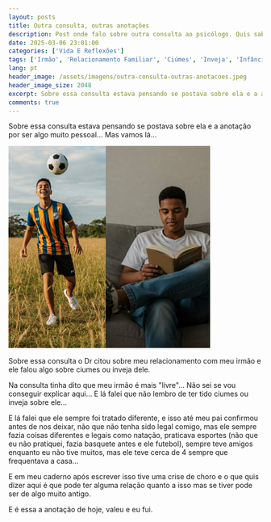 ```yaml
---
layout: posts
title: Outra consulta, outras anotações
description: Post onde falo sobre outra consulta ao psicólogo. Quis saber sobre ciumes com meu irmão.
date: 2025-03-06 23:01:00
categories: ['Vida E Reflexões']
tags: ['Irmão', 'Relacionamento Familiar', 'Ciúmes', 'Inveja', 'Infância', 'Tratamento Diferente', 'Amigos', 'Esportes', 'Crise de Choro', 'Saúde Mental', 'Terapia', 'Sentimentos', 'reflexoes', 'relacionamentos', 'familia']
lang: pt
header_image: /assets/imagens/outra-consulta-outras-anotacoes.jpeg
header_image_size: 2048
excerpt: Sobre essa consulta estava pensando se postava sobre ela e a anotação por ser algo muito p...
comments: true
---
```


Sobre essa consulta estava pensando se postava sobre ela e a anotação por ser algo muito pessoal... Mas vamos lá...

<img loading='lazy' alt="Outra consulta, outras anotações" src="/assets/imagens/outra-consulta-outras-anotacoes.jpeg" width="400" height="400">

Sobre essa consulta o Dr citou sobre meu relacionamento com meu irmão e ele falou algo sobre ciumes ou inveja dele.

Na consulta tinha dito que meu irmão é mais "livre"... Não sei se vou conseguir explicar aqui... E lá falei que não lembro de ter tido ciumes ou inveja sobre ele...

E lá falei que ele sempre foi tratado diferente, e isso até meu pai confirmou antes de nos deixar, não que não tenha sido legal comigo, mas ele sempre fazia coisas diferentes e legais como natação, praticava esportes (não que eu não pratiquei, fazia basquete antes e ele futebol), sempre teve amigos enquanto eu não tive muitos, mas ele teve cerca de 4 sempre que frequentava a casa...

E em meu caderno após escrever isso tive uma crise de choro e o que quis dizer aqui é que pode ter alguma relação quanto a isso mas se tiver pode ser de algo muito antigo.

E é essa a anotação de hoje, valeu e eu fui.
